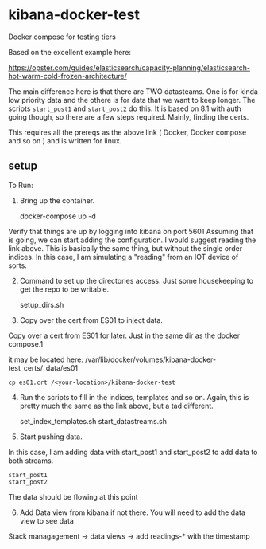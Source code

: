 # kibana-docker-test

Docker compose for testing tiers

Based on the excellent example here:

https://opster.com/guides/elasticsearch/capacity-planning/elasticsearch-hot-warm-cold-frozen-architecture/

The main difference here is that there are TWO datasteams.  One is for kinda low priority data  and the othere is for data that we want to keep longer.
The scripts `start_post1` and `start_post2` do this.  It is based on 8.1 with auth going though, so there are a few steps required. Mainly, finding the certs.

This requires all the prereqs as the above link ( Docker, Docker compose and so on ) and is written for linux.


## setup

To Run:

1. Bring up the container.

	docker-compose up -d

Verify that things are up by logging into kibana on port 5601
Assuming that is going, we can start adding the configuration.  I would suggest reading the link above. This is basically the same thing, but without
the single order indices.  In this case, I am simulating a "reading" from an IOT device of sorts.

2. Command to set up the directories access. Just some housekeeping to get the repo to be writable.

	setup_dirs.sh

3. Copy over the cert from ES01 to inject data.

Copy over a cert from ES01 for later.  Just in the same dir as the docker compose.1

it may be located here:
/var/lib/docker/volumes/kibana-docker-test_certs/_data/es01

	cp es01.crt /<your-location>/kibana-docker-test

   
4. Run the scripts to fill in the indices, templates and so on.  Again, this is pretty much the same as the link above, but a tad different. 

	set_index_templates.sh
	start_datastreams.sh


5. Start pushing data.  

In this case, I am adding data with start_post1 and start_post2 to add data to both streams.

	start_post1
	start_post2
	
	
The data should be flowing at this point

6. Add Data view from kibana if not there. You will need to add the data view to see data

Stack managagement -> data views -> add readings-* with the timestamp




